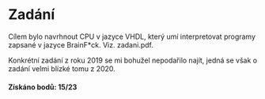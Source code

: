 # Zadání

Cílem bylo navrhnout CPU v jazyce VHDL, který umí interpretovat programy zapsané v jazyce BrainF*ck. Viz. zadani.pdf.

Konkrétní zadání z roku 2019 se mi bohužel nepodařilo najít, jedná se však o zadání velmi blízké tomu z 2020.

#### Získáno bodů: 15/23